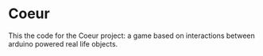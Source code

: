 # Coeur
This the code for the Coeur project: a game based on interactions between arduino powered real life objects.

